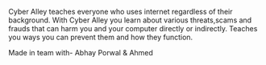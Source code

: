 Cyber Alley teaches everyone who uses internet regardless of their background. With Cyber Alley you learn about various threats,scams and frauds that can harm you and your computer directly or indirectly. Teaches you ways you can prevent them and how they function.

Made in team with- Abhay Porwal & Ahmed
